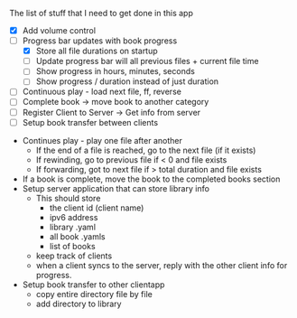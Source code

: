 The list of stuff that I need to get done in this app

- [x] Add volume control
- [ ] Progress bar updates with book progress
	- [x] Store all file durations on startup
	- [ ] Update progress bar will all previous files + current file time
	- [ ] Show progress in hours, minutes, seconds
	- [ ] Show progress / duration instead of just duration
- [ ] Continuous play - load next file, ff, reverse
- [ ] Complete book -> move book to another category
- [ ] Register Client to Server -> Get info from server
- [ ] Setup book transfer between clients

- Continues play - play one file after another
	- If the end of a file is reached, go to the next file (if it exists)
	- If rewinding, go to previous file if < 0 and file exists
	- If forwarding, got to next file if > total duration and file exists
- If a book is complete, move the book to the completed books section
- Setup server application that can store library info
	- This should store 
		- the client id (client name)
		- ipv6 address
		- library .yaml
		- all book .yamls
		- list of books
	- keep track of clients 
	- when a client syncs to the server, reply with the other client info for progress. 
- Setup book transfer to other clientapp
	- copy entire directory file by file
	- add directory to library



